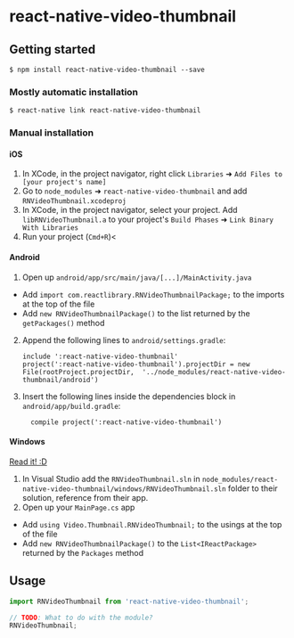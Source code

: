
# react-native-video-thumbnail

## Getting started

`$ npm install react-native-video-thumbnail --save`

### Mostly automatic installation

`$ react-native link react-native-video-thumbnail`

### Manual installation


#### iOS

1. In XCode, in the project navigator, right click `Libraries` ➜ `Add Files to [your project's name]`
2. Go to `node_modules` ➜ `react-native-video-thumbnail` and add `RNVideoThumbnail.xcodeproj`
3. In XCode, in the project navigator, select your project. Add `libRNVideoThumbnail.a` to your project's `Build Phases` ➜ `Link Binary With Libraries`
4. Run your project (`Cmd+R`)<

#### Android

1. Open up `android/app/src/main/java/[...]/MainActivity.java`
  - Add `import com.reactlibrary.RNVideoThumbnailPackage;` to the imports at the top of the file
  - Add `new RNVideoThumbnailPackage()` to the list returned by the `getPackages()` method
2. Append the following lines to `android/settings.gradle`:
  	```
  	include ':react-native-video-thumbnail'
  	project(':react-native-video-thumbnail').projectDir = new File(rootProject.projectDir, 	'../node_modules/react-native-video-thumbnail/android')
  	```
3. Insert the following lines inside the dependencies block in `android/app/build.gradle`:
  	```
      compile project(':react-native-video-thumbnail')
  	```

#### Windows
[Read it! :D](https://github.com/ReactWindows/react-native)

1. In Visual Studio add the `RNVideoThumbnail.sln` in `node_modules/react-native-video-thumbnail/windows/RNVideoThumbnail.sln` folder to their solution, reference from their app.
2. Open up your `MainPage.cs` app
  - Add `using Video.Thumbnail.RNVideoThumbnail;` to the usings at the top of the file
  - Add `new RNVideoThumbnailPackage()` to the `List<IReactPackage>` returned by the `Packages` method


## Usage
```javascript
import RNVideoThumbnail from 'react-native-video-thumbnail';

// TODO: What to do with the module?
RNVideoThumbnail;
```
  